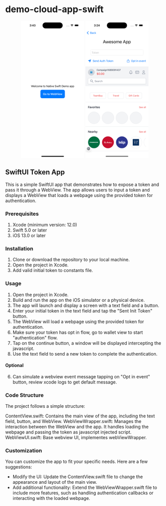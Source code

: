 # demo-cloud-app-swift

<p align="center">
  <img src="demo-images/preview1.png" width="200" alt="accessibility text">
  <img src="demo-images/preview2.png" width="200" alt="accessibility text">
</p>

## SwiftUI Token App
This is a simple SwiftUI app that demonstrates how to expose a token and pass it through a WebView. The app allows users to input a token and displays a WebView that loads a webpage using the provided token for authentication.

### Prerequisites
1. Xcode (minimum version: 12.0)
2. Swift 5.0 or later
3. iOS 13.0 or later

### Installation
1. Clone or download the repository to your local machine.
2. Open the project in Xcode.
3. Add valid initial token to constants file.

### Usage
1. Open the project in Xcode.
2. Build and run the app on the iOS simulator or a physical device.
3. The app will launch and display a screen with a text field and a button.
4. Enter your initial token in the text field and tap the "Sent Init Token" button.
5. The WebView will load a webpage using the provided token for authentication.
6. Make sure your token has opt in flow, go to wallet view to start "authentication" flow.
7. Tap on the continue button, a window will be displayed intercepting the javascript.
8. Use the text field to send a new token to complete the authentication.

#### Optional
6. Can simulate a webview event message tapping on "Opt in event" button, review xcode logs to get default message.


### Code Structure
The project follows a simple structure:

ContentView.swift: Contains the main view of the app, including the text field, button, and WebView.
WebViewWrapper.swift: Manages the interaction between the WebView and the app. It handles loading the webpage and passing the token as javascript injected script.
WebViewUI.swift: Base webview UI, implementes webViewWrapper.


### Customization
You can customize the app to fit your specific needs. Here are a few suggestions:

* Modify the UI: Update the ContentView.swift file to change the appearance and layout of the main view.
* Add additional functionality: Extend the WebViewWrapper.swift file to include more features, such as handling authentication callbacks or interacting with the loaded webpage.
